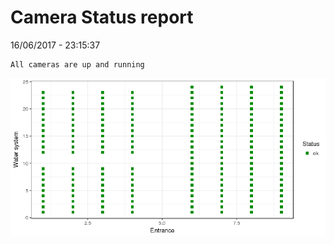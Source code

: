 Camera Status report
================
16/06/2017 - 23:15:37

    All cameras are up and running

![](camreport_files/figure-markdown_github/unnamed-chunk-2-1.png)

